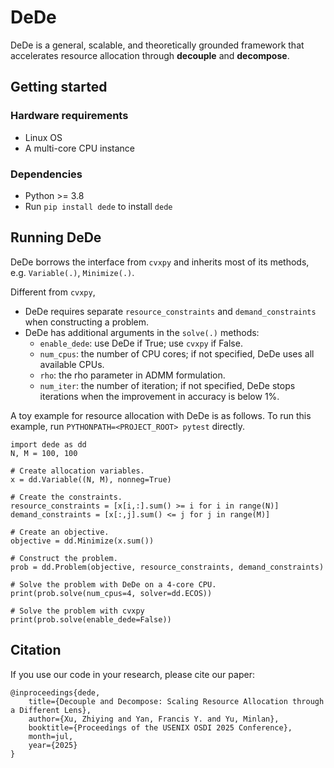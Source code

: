 # DeDe

DeDe is a general, scalable, and theoretically grounded framework that accelerates resource allocation through **decouple** and **decompose**.

## Getting started

### Hardware requirements
- Linux OS
- A multi-core CPU instance

### Dependencies
- Python >= 3.8
- Run `pip install dede` to install `dede`

## Running DeDe
DeDe borrows the interface from `cvxpy` and inherits most of its methods, e.g. `Variable(.)`, `Minimize(.)`. 

Different from `cvxpy`,

- DeDe requires separate `resource_constraints` and `demand_constraints` when constructing a problem.
- DeDe has additional arguments in the `solve(.)` methods:
  - `enable_dede`: use DeDe if True; use `cvxpy` if False.
  - `num_cpus`: the number of CPU cores; if not specified, DeDe uses all available CPUs.
  - `rho`: the rho parameter in ADMM formulation.
  - `num_iter`: the number of iteration; if not specified, DeDe stops iterations when the improvement in accuracy is below 1%.

A toy example for resource allocation with DeDe is as follows. To run this example, run `PYTHONPATH=<PROJECT_ROOT> pytest` directly.
```
import dede as dd
N, M = 100, 100

# Create allocation variables.
x = dd.Variable((N, M), nonneg=True)

# Create the constraints.
resource_constraints = [x[i,:].sum() >= i for i in range(N)]
demand_constraints = [x[:,j].sum() <= j for j in range(M)]

# Create an objective.
objective = dd.Minimize(x.sum())

# Construct the problem.
prob = dd.Problem(objective, resource_constraints, demand_constraints)

# Solve the problem with DeDe on a 4-core CPU.
print(prob.solve(num_cpus=4, solver=dd.ECOS))

# Solve the problem with cvxpy
print(prob.solve(enable_dede=False))
```

## Citation
If you use our code in your research, please cite our paper:
```
@inproceedings{dede,
    title={Decouple and Decompose: Scaling Resource Allocation through a Different Lens},
    author={Xu, Zhiying and Yan, Francis Y. and Yu, Minlan},
    booktitle={Proceedings of the USENIX OSDI 2025 Conference},
    month=jul,
    year={2025}
}
```

